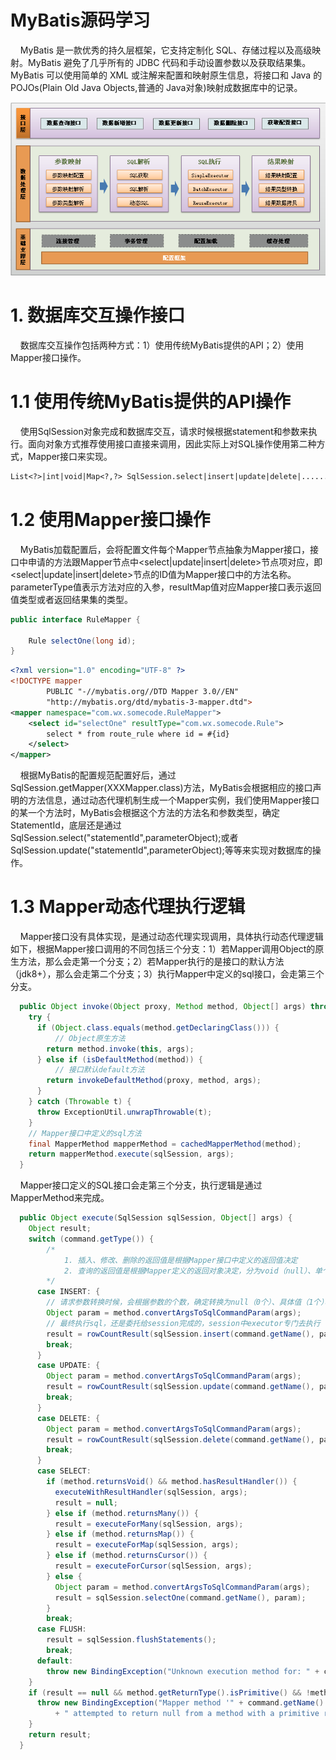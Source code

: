 MyBatis源码学习
=================
&nbsp;&nbsp;&nbsp;&nbsp;MyBatis 是一款优秀的持久层框架，它支持定制化 SQL、存储过程以及高级映射。MyBatis 避免了几乎所有的 JDBC 代码和手动设置参数以及获取结果集。MyBatis 可以使用简单的 XML 或注解来配置和映射原生信息，将接口和 Java 的 POJOs(Plain Old Java Objects,普通的 Java对象)映射成数据库中的记录。

![mybatis架构](static/mybatis架构.jpg)

# 1. 数据库交互操作接口

&nbsp;&nbsp;&nbsp;&nbsp;数据库交互操作包括两种方式：1）使用传统MyBatis提供的API；2）使用Mapper接口操作。

# 1.1 使用传统MyBatis提供的API操作

&nbsp;&nbsp;&nbsp;&nbsp;使用SqlSession对象完成和数据库交互，请求时候根据statement和参数来执行。面向对象方式推荐使用接口直接来调用，因此实际上对SQL操作使用第二种方式，Mapper接口来实现。
~~~txt
List<?>|int|void|Map<?,?> SqlSession.select|insert|update|delete|......(statement, [parameterObject])
~~~

# 1.2 使用Mapper接口操作

&nbsp;&nbsp;&nbsp;&nbsp;MyBatis加载配置后，会将配置文件每个Mapper节点抽象为Mapper接口，接口中申请的方法跟Mapper节点中<select|update|insert|delete>节点项对应，即<select|update|insert|delete>节点的ID值为Mapper接口中的方法名称。parameterType值表示方法对应的入参，resultMap值对应Mapper接口表示返回值类型或者返回结果集的类型。
~~~java
public interface RuleMapper {

    Rule selectOne(long id);
}
~~~
~~~xml
<?xml version="1.0" encoding="UTF-8" ?>
<!DOCTYPE mapper
        PUBLIC "-//mybatis.org//DTD Mapper 3.0//EN"
        "http://mybatis.org/dtd/mybatis-3-mapper.dtd">
<mapper namespace="com.wx.somecode.RuleMapper">
    <select id="selectOne" resultType="com.wx.somecode.Rule">
        select * from route_rule where id = #{id}
    </select>
</mapper>
~~~

&nbsp;&nbsp;&nbsp;&nbsp;根据MyBatis的配置规范配置好后，通过SqlSession.getMapper(XXXMapper.class)方法，MyBatis会根据相应的接口声明的方法信息，通过动态代理机制生成一个Mapper实例，我们使用Mapper接口的某一个方法时，MyBatis会根据这个方法的方法名和参数类型，确定StatementId，底层还是通过SqlSession.select("statementId",parameterObject);或者SqlSession.update("statementId",parameterObject);等等来实现对数据库的操作。

# 1.3 Mapper动态代理执行逻辑

&nbsp;&nbsp;&nbsp;&nbsp;Mapper接口没有具体实现，是通过动态代理实现调用，具体执行动态代理逻辑如下，根据Mapper接口调用的不同包括三个分支：1）若Mapper调用Object的原生方法，那么会走第一个分支；2）若Mapper执行的是接口的默认方法（jdk8+），那么会走第二个分支；3）执行Mapper中定义的sql接口，会走第三个分支。
~~~java
  public Object invoke(Object proxy, Method method, Object[] args) throws Throwable {
    try {
      if (Object.class.equals(method.getDeclaringClass())) {
          // Object原生方法
        return method.invoke(this, args);
      } else if (isDefaultMethod(method)) {
          // 接口默认default方法
        return invokeDefaultMethod(proxy, method, args);
      }
    } catch (Throwable t) {
      throw ExceptionUtil.unwrapThrowable(t);
    }
    // Mapper接口中定义的sql方法
    final MapperMethod mapperMethod = cachedMapperMethod(method);
    return mapperMethod.execute(sqlSession, args);
  }
~~~

&nbsp;&nbsp;&nbsp;&nbsp;Mapper接口定义的SQL接口会走第三个分支，执行逻辑是通过MapperMethod来完成。
~~~java
  public Object execute(SqlSession sqlSession, Object[] args) {
    Object result;
    switch (command.getType()) {
        /*
            1. 插入、修改、删除的返回值是根据Mapper接口中定义的返回值决定
            2. 查询的返回值是根据Mapper定义的返回对象决定，分为void（null）、单个对象（Map）、多个对象（List）、游标查询（大数据量查询时候内存优化）
        */
      case INSERT: {
        // 请求参数转换时候，会根据参数的个数，确定转换为null（0个）、具体值（1个）、Map（多个参数）
        Object param = method.convertArgsToSqlCommandParam(args);
        // 最终执行sql，还是委托给session完成的，session中executor专门去执行
        result = rowCountResult(sqlSession.insert(command.getName(), param));
        break;
      }
      case UPDATE: {
        Object param = method.convertArgsToSqlCommandParam(args);
        result = rowCountResult(sqlSession.update(command.getName(), param));
        break;
      }
      case DELETE: {
        Object param = method.convertArgsToSqlCommandParam(args);
        result = rowCountResult(sqlSession.delete(command.getName(), param));
        break;
      }
      case SELECT:
        if (method.returnsVoid() && method.hasResultHandler()) {
          executeWithResultHandler(sqlSession, args);
          result = null;
        } else if (method.returnsMany()) {
          result = executeForMany(sqlSession, args);
        } else if (method.returnsMap()) {
          result = executeForMap(sqlSession, args);
        } else if (method.returnsCursor()) {
          result = executeForCursor(sqlSession, args);
        } else {
          Object param = method.convertArgsToSqlCommandParam(args);
          result = sqlSession.selectOne(command.getName(), param);
        }
        break;
      case FLUSH:
        result = sqlSession.flushStatements();
        break;
      default:
        throw new BindingException("Unknown execution method for: " + command.getName());
    }
    if (result == null && method.getReturnType().isPrimitive() && !method.returnsVoid()) {
      throw new BindingException("Mapper method '" + command.getName() 
          + " attempted to return null from a method with a primitive return type (" + method.getReturnType() + ").");
    }
    return result;
  }
~~~
